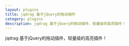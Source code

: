 ```yaml
---
layout: plugins
title: jqdrag 基于jQuery的拖动插件
category: plugins
description: jqdrag 基于jQuery的拖动插件，轻量级的高亮插件！
---
```

jqdrag 基于jQuery的拖动插件，轻量级的高亮插件！
